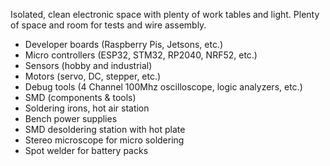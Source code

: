 
Isolated, clean electronic space with plenty of work tables and light. Plenty of space and room for tests and wire assembly.

- Developer boards (Raspberry Pis, Jetsons, etc.)
- Micro controllers (ESP32, STM32, RP2040, NRF52, etc.)
- Sensors (hobby and industrial)
- Motors (servo, DC, stepper, etc.)
- Debug tools (4 Channel 100Mhz oscilloscope, logic analyzers, etc.)
- SMD (components & tools)
- Soldering irons, hot air station
- Bench power supplies
- SMD desoldering station with hot plate
- Stereo microscope for micro soldering
- Spot welder for battery packs
